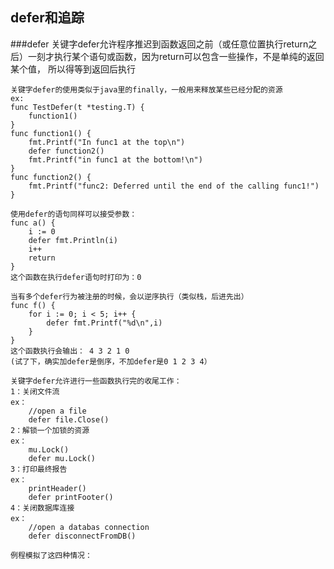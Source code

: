 defer和追踪
-
###defer
    关键字defer允许程序推迟到函数返回之前（或任意位置执行return之后）一刻才执行某个语句或函数，因为return可以包含一些操作，不是单纯的返回某个值，
    所以得等到返回后执行
    
    关键字defer的使用类似于java里的finally，一般用来释放某些已经分配的资源
    ex:
    func TestDefer(t *testing.T) {
	    function1()
    }
    func function1() {
        fmt.Printf("In func1 at the top\n")
        defer function2()
        fmt.Printf("in func1 at the bottom!\n")
    }
    func function2() {
        fmt.Printf("func2: Deferred until the end of the calling func1!")
    }

    使用defer的语句同样可以接受参数：
    func a() {
        i := 0
        defer fmt.Println(i)
        i++
        return
    }
    这个函数在执行defer语句时打印为：0
    
    当有多个defer行为被注册的时候，会以逆序执行（类似栈，后进先出）
    func f() {
        for i := 0; i < 5; i++ {
            defer fmt.Printf("%d\n",i)
        }
    }
    这个函数执行会输出： 4 3 2 1 0
    (试了下，确实加defer是倒序，不加defer是0 1 2 3 4）
    
    关键字defer允许进行一些函数执行完的收尾工作：
    1：关闭文件流
    ex：
        //open a file
        defer file.Close()
    2：解锁一个加锁的资源
    ex：
        mu.Lock()
        defer mu.Lock()
    3：打印最终报告
    ex：
        printHeader()
        defer printFooter()
    4：关闭数据库连接
    ex：
        //open a databas connection
        defer disconnectFromDB()
    
    例程模拟了这四种情况：
    